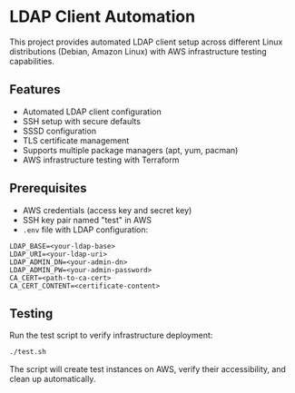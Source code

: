 # LDAP Client Automation

This project provides automated LDAP client setup across different Linux distributions (Debian, Amazon Linux) with AWS infrastructure testing capabilities.

## Features
- Automated LDAP client configuration
- SSH setup with secure defaults
- SSSD configuration
- TLS certificate management
- Supports multiple package managers (apt, yum, pacman)
- AWS infrastructure testing with Terraform

## Prerequisites
- AWS credentials (access key and secret key)
- SSH key pair named "test" in AWS
- `.env` file with LDAP configuration:
```
LDAP_BASE=<your-ldap-base>
LDAP_URI=<your-ldap-uri>
LDAP_ADMIN_DN=<your-admin-dn>
LDAP_ADMIN_PW=<your-admin-password>
CA_CERT=<path-to-ca-cert>
CA_CERT_CONTENT=<certificate-content>
```

## Testing
Run the test script to verify infrastructure deployment:
```bash
./test.sh
```

The script will create test instances on AWS, verify their accessibility, and clean up automatically.
